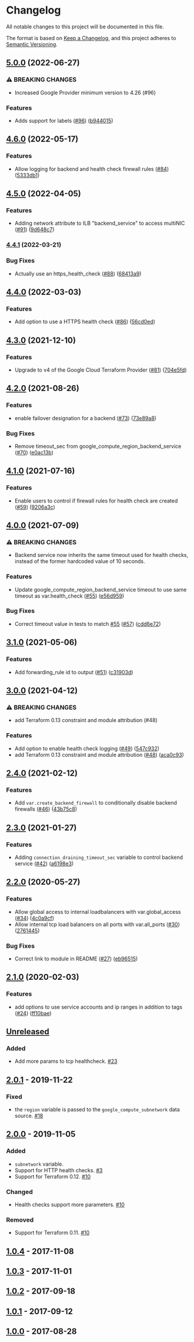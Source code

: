 # Changelog
All notable changes to this project will be documented in this file.

The format is based on [Keep a Changelog](https://keepachangelog.com/en/1.0.0/),
and this project adheres to [Semantic Versioning](https://semver.org/spec/v2.0.0.html).

## [5.0.0](https://github.com/terraform-google-modules/terraform-google-lb-internal/compare/v4.6.0...v5.0.0) (2022-06-27)


### ⚠ BREAKING CHANGES

* Increased Google Provider minimum version to 4.26 (#96)

### Features

* Adds support for labels ([#96](https://github.com/terraform-google-modules/terraform-google-lb-internal/issues/96)) ([b944015](https://github.com/terraform-google-modules/terraform-google-lb-internal/commit/b944015e25deb4584280b8732e2d1190112676ab))

## [4.6.0](https://github.com/terraform-google-modules/terraform-google-lb-internal/compare/v4.5.0...v4.6.0) (2022-05-17)


### Features

* Allow logging for backend and health check firewall rules ([#84](https://github.com/terraform-google-modules/terraform-google-lb-internal/issues/84)) ([5333db1](https://github.com/terraform-google-modules/terraform-google-lb-internal/commit/5333db15184504d1fba4b27ad62a012596803893))

## [4.5.0](https://github.com/terraform-google-modules/terraform-google-lb-internal/compare/v4.4.1...v4.5.0) (2022-04-05)


### Features

* Adding network attribute to ILB "backend_service" to access multiNIC ([#91](https://github.com/terraform-google-modules/terraform-google-lb-internal/issues/91)) ([9d648c7](https://github.com/terraform-google-modules/terraform-google-lb-internal/commit/9d648c74fe3ec5b577f7efa427e32e15ef5bb7fd))

### [4.4.1](https://github.com/terraform-google-modules/terraform-google-lb-internal/compare/v4.4.0...v4.4.1) (2022-03-21)


### Bug Fixes

* Actually use an https_health_check ([#88](https://github.com/terraform-google-modules/terraform-google-lb-internal/issues/88)) ([68413a9](https://github.com/terraform-google-modules/terraform-google-lb-internal/commit/68413a94822fc777ed1b7b4efa1615b380de102c))

## [4.4.0](https://github.com/terraform-google-modules/terraform-google-lb-internal/compare/v4.3.0...v4.4.0) (2022-03-03)


### Features

* Add option to use a HTTPS health check ([#86](https://github.com/terraform-google-modules/terraform-google-lb-internal/issues/86)) ([56cd0ed](https://github.com/terraform-google-modules/terraform-google-lb-internal/commit/56cd0ed7fe95cf895e7185d08c62e431d9fa5e34))

## [4.3.0](https://www.github.com/terraform-google-modules/terraform-google-lb-internal/compare/v4.2.0...v4.3.0) (2021-12-10)


### Features

* Upgrade to v4 of the Google Cloud Terraform Provider ([#81](https://www.github.com/terraform-google-modules/terraform-google-lb-internal/issues/81)) ([704e5fd](https://www.github.com/terraform-google-modules/terraform-google-lb-internal/commit/704e5fd5bc4f3ef0461235373e18b368c9cd4177))

## [4.2.0](https://www.github.com/terraform-google-modules/terraform-google-lb-internal/compare/v4.1.0...v4.2.0) (2021-08-26)


### Features

* enable failover designation for a backend ([#73](https://www.github.com/terraform-google-modules/terraform-google-lb-internal/issues/73)) ([73e89a8](https://www.github.com/terraform-google-modules/terraform-google-lb-internal/commit/73e89a8b795207d0c172e205d591ff6a7595743a))


### Bug Fixes

* Remove timeout_sec from google_compute_region_backend_service ([#70](https://www.github.com/terraform-google-modules/terraform-google-lb-internal/issues/70)) ([e0ac13b](https://www.github.com/terraform-google-modules/terraform-google-lb-internal/commit/e0ac13b5301b11a3e790de9148993d864ec2a816))

## [4.1.0](https://www.github.com/terraform-google-modules/terraform-google-lb-internal/compare/v4.0.0...v4.1.0) (2021-07-16)


### Features

* Enable users to control if firewall rules for health check are created ([#59](https://www.github.com/terraform-google-modules/terraform-google-lb-internal/issues/59)) ([9206a3c](https://www.github.com/terraform-google-modules/terraform-google-lb-internal/commit/9206a3cf7875050de5f1e4cb59ce67631dcd42aa))

## [4.0.0](https://www.github.com/terraform-google-modules/terraform-google-lb-internal/compare/v3.1.0...v4.0.0) (2021-07-09)


### ⚠ BREAKING CHANGES

* Backend service now inherits the same timeout used for health checks, instead of the former hardcoded value of 10 seconds.

### Features

* Update google_compute_region_backend_service timeout to use same timeout as var.health_check ([#55](https://www.github.com/terraform-google-modules/terraform-google-lb-internal/issues/55)) ([e56d959](https://www.github.com/terraform-google-modules/terraform-google-lb-internal/commit/e56d9595a546a7a42ae5a83fc0d9f2c3cdae274b))


### Bug Fixes

* Correct timeout value in tests to match [#55](https://www.github.com/terraform-google-modules/terraform-google-lb-internal/issues/55) ([#57](https://www.github.com/terraform-google-modules/terraform-google-lb-internal/issues/57)) ([cdd6e72](https://www.github.com/terraform-google-modules/terraform-google-lb-internal/commit/cdd6e72ef650a8c096256d64d6410fa19df3f90a))

## [3.1.0](https://www.github.com/terraform-google-modules/terraform-google-lb-internal/compare/v3.0.0...v3.1.0) (2021-05-06)


### Features

* Add forwarding_rule id to output ([#51](https://www.github.com/terraform-google-modules/terraform-google-lb-internal/issues/51)) ([c31903d](https://www.github.com/terraform-google-modules/terraform-google-lb-internal/commit/c31903d281c4c62a6f37f73bb36a3d4a065eeb44))

## [3.0.0](https://www.github.com/terraform-google-modules/terraform-google-lb-internal/compare/v2.4.0...v3.0.0) (2021-04-12)


### ⚠ BREAKING CHANGES

* add Terraform 0.13 constraint and module attribution (#48)

### Features

* Add option to enable health check logging ([#49](https://www.github.com/terraform-google-modules/terraform-google-lb-internal/issues/49)) ([547c932](https://www.github.com/terraform-google-modules/terraform-google-lb-internal/commit/547c9320bdf1d9efe5157dd73a09810e4fa272b4))
* add Terraform 0.13 constraint and module attribution ([#48](https://www.github.com/terraform-google-modules/terraform-google-lb-internal/issues/48)) ([aca0c93](https://www.github.com/terraform-google-modules/terraform-google-lb-internal/commit/aca0c939f4c9eedf555e8cace8d4fd13e4ec871f))

## [2.4.0](https://www.github.com/terraform-google-modules/terraform-google-lb-internal/compare/v2.3.0...v2.4.0) (2021-02-12)


### Features

* Add `var.create_backend_firewall` to conditionally disable backend firewalls ([#46](https://www.github.com/terraform-google-modules/terraform-google-lb-internal/issues/46)) ([43b75c8](https://www.github.com/terraform-google-modules/terraform-google-lb-internal/commit/43b75c83c0f788a86ed3bcc1f2680b3f23d6635f))

## [2.3.0](https://www.github.com/terraform-google-modules/terraform-google-lb-internal/compare/v2.2.0...v2.3.0) (2021-01-27)


### Features

* Adding `connection_draining_timeout_sec` variable to control backend service ([#42](https://www.github.com/terraform-google-modules/terraform-google-lb-internal/issues/42)) ([a6198e3](https://www.github.com/terraform-google-modules/terraform-google-lb-internal/commit/a6198e31e7155530f762d4078394a8e9d8b76b28))

## [2.2.0](https://www.github.com/terraform-google-modules/terraform-google-lb-internal/compare/v2.1.0...v2.2.0) (2020-05-27)


### Features

* Allow global access to internal loadbalancers with var.global_access ([#34](https://www.github.com/terraform-google-modules/terraform-google-lb-internal/issues/34)) ([4c0a9cf](https://www.github.com/terraform-google-modules/terraform-google-lb-internal/commit/4c0a9cf7b4677133ac9158cc4192ddf0a0e6d052))
* Allow internal tcp load balancers on all ports with var.all_ports ([#30](https://www.github.com/terraform-google-modules/terraform-google-lb-internal/issues/30)) ([2761445](https://www.github.com/terraform-google-modules/terraform-google-lb-internal/commit/276144531017152ddcba1ca02073bfa1844d39bb))


### Bug Fixes

* Correct link to module in README ([#27](https://www.github.com/terraform-google-modules/terraform-google-lb-internal/issues/27)) ([eb96515](https://www.github.com/terraform-google-modules/terraform-google-lb-internal/commit/eb96515fdd9f8a6adae5bd44c15adb9e1f0e06fd))

## [2.1.0](https://www.github.com/terraform-google-modules/terraform-google-lb-internal/compare/v2.0.1...v2.1.0) (2020-02-03)


### Features

* add options to use service accounts and ip ranges in addition to tags ([#24](https://www.github.com/terraform-google-modules/terraform-google-lb-internal/issues/24)) ([ff10bae](https://www.github.com/terraform-google-modules/terraform-google-lb-internal/commit/ff10baefbbf6e7e5ee18e534df17d567b65a020f))

## [Unreleased]

### Added

- Add more params to tcp healthcheck. [#23](https://github.com/terraform-google-modules/terraform-google-lb-internal/pull/23)

## [2.0.1] - 2019-11-22

### Fixed

- the `region` variable is passed to the `google_compute_subnetwork` data source. [#18]

## [2.0.0] - 2019-11-05

### Added

- `subnetwork` variable.
- Support for HTTP health checks. [#3]
- Support for Terraform 0.12. [#10]

### Changed

- Health checks support more parameters. [#10]

### Removed

- Support for Terraform 0.11. [#10]

## [1.0.4] - 2017-11-08

## [1.0.3] - 2017-11-01

## [1.0.2] - 2017-09-18

## [1.0.1] - 2017-09-12

## [1.0.0] - 2017-08-28

[Unreleased]: https://github.com/terraform-google-modules/terraform-google-lb-internal/compare/v2.0.1...HEAD
[2.0.1]: https://github.com/terraform-google-modules/terraform-google-lb-internal/compare/v2.0.0...v2.0.1
[2.0.0]: https://github.com/terraform-google-modules/terraform-google-lb-internal/compare/1.0.4...v2.0.0
[1.0.4]: https://github.com/terraform-google-modules/terraform-google-lb-internal/compare/1.0.3...1.0.4
[1.0.3]: https://github.com/terraform-google-modules/terraform-google-lb-internal/compare/1.0.2...1.0.3
[1.0.2]: https://github.com/terraform-google-modules/terraform-google-lb-internal/compare/1.0.1...1.0.2
[1.0.1]: https://github.com/terraform-google-modules/terraform-google-lb-internal/compare/1.0.0...1.0.1
[1.0.0]: https://github.com/terraform-google-modules/terraform-google-lb-internal/releases/tag/1.0.0

[#18]: https://github.com/terraform-google-modules/terraform-google-lb-internal/issues/18
[#10]: https://github.com/terraform-google-modules/terraform-google-lb-internal/issues/10
[#3]: https://github.com/terraform-google-modules/terraform-google-lb-internal/issues/3
